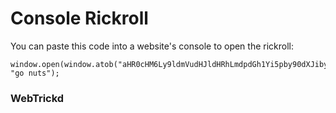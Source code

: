 # Console Rickroll

You can paste this code into a website's console to open the rickroll:

```
window.open(window.atob("aHR0cHM6Ly9ldmVudHJldHRhLmdpdGh1Yi5pby90dXJiby1nb2dnbGVz"), "go nuts");
```


### WebTrickd
